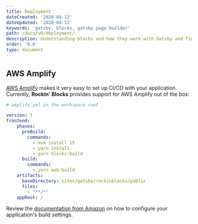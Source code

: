 ```yaml
---
title: Deployment
dateCreated: '2020-04-12'
dateUpdated: '2020-04-12'
keywords: 'gatsby, blocks, gatsby page builder'
path: /docs/v0/deployment/
description: Understanding blocks and how they work with Gatsby and TinaCMS.
order: '9.0'
type: document
---
```


## AWS Amplify

[AWS Amplify](https://aws.amazon.com/amplify/) makes it very easy to set up CI/CD with your application. Currently, **Rockin' Blocks** provides support for AWS Amplify out of the box:

```yaml
# amplify.yml in the workspace root

version: 1
frontend:
    phases:
      preBuild:
        commands:
          - nvm install 15
          - yarn install
          - yarn blocks:build
      build:
        commands:
          - yarn web:build
    artifacts:
      baseDirectory: sites/gatsby/rockinblocks/public
      files:
        - "**/*"
    appRoot: /
```

Review the [documentation from Amazon](https://docs.aws.amazon.com/amplify/latest/userguide/build-settings.html) on how to configure your application's build settings.